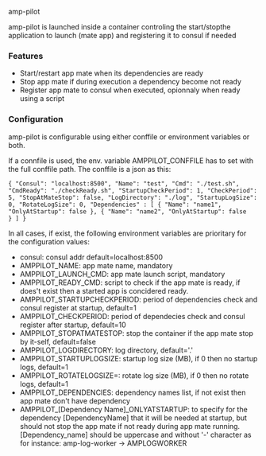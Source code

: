 amp-pilot

amp-pilot is launched inside a container controling the start/stopthe application to launch (mate app) and registering it to consul if needed


### Features

 * Start/restart app mate when its dependencies are ready
 * Stop app mate if during execution a dependency become not ready
 * Register app mate to consul when executed, opionnaly when ready using a script


### Configuration

amp-pilot is configurable using either conffile or environment variables or both.


If a connfile is used, the env. variable AMPPILOT_CONFFILE has to set with the full conffile path. The conffile is a json as this:

``
        {
            "Consul": "localhost:8500",
            "Name": "test",
            "Cmd": "./test.sh",
            "CmdReady": "./checkReady.sh",
            "StartupCheckPeriod": 1,
            "CheckPeriod": 5,
            "StopAtMateStop": false,
            "LogDirectory": "./log",
            "StartupLogSize": 0,
            "RotateLogSize": 0,
            "Dependencies" : [
                {
                    "Name": "name1",
                    "OnlyAtStartup": false
                },
                {
                    "Name": "name2",
                    "OnlyAtStartup": false                
                }
            ]
        }
``

In all cases, if exist, the following environment variables are prioritary for the configuration values:

 * consul: consul addr default=localhost:8500
 * AMPPILOT_NAME: app mate name, mandatory
 * AMPPILOT_LAUNCH_CMD: app mate launch script, mandatory
 * AMPPILOT_READY_CMD: script to check if the app mate is ready, if does't exist then a started app is concidered ready.
 * AMPPILOT_STARTUPCHECKPERIOD: period of dependencies check and consul register at startup, default=1
 * AMPPILOT_CHECKPERIOD: period of dependecies check and consul register after startup, default=10
 * AMPPILOT_STOPATMATESTOP: stop the container if the app mate stop by it-self, default=false
 * AMPPILOT_LOGDIRECTORY: log directory, default='.'
 * AMPPILOT_STARTUPLOGSIZE: startup log size (MB), if 0 then no startup logs, default=1
 * AMPPILOT_ROTATELOGSIZE=: rotate log size (MB), if 0 then no rotate logs, default=1
 * AMPPILOT_DEPENDENCIES: dependency names list, if not exist then app mate don't have dependency
 * AMPPILOT_[Dependency Name]_ONLYATSTARTUP: to specify for the dependency [DependencyName] that it will be needed at startup, but should not stop the app mate if not ready during app mate running. [Dependency_name] should be uppercase and without '-' character as for instance: amp-log-worker -> AMPLOGWORKER

